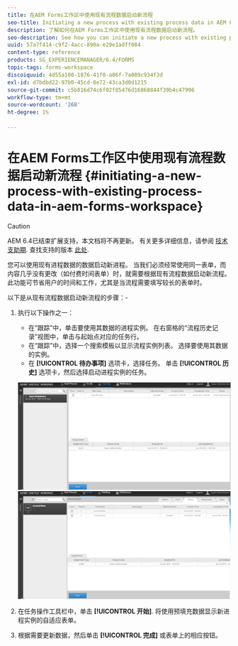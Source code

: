 ```yaml
---
title: 在AEM Forms工作区中使用现有流程数据启动新流程
seo-title: Initiating a new process with existing process data in AEM Forms workspace
description: 了解如何在AEM Forms工作区中使用现有流程数据启动新流程。
seo-description: See how you can initiate a new process with existing process data in AEM Forms workspace.
uuid: 57a7f414-c9f2-4acc-890a-e29e1adff084
content-type: reference
products: SG_EXPERIENCEMANAGER/6.4/FORMS
topic-tags: forms-workspace
discoiquuid: 4d55a100-1876-41f0-a06f-7a009c934f3d
exl-id: d7bdbd22-97b0-45cd-8e72-43ca3d0d1215
source-git-commit: c5b816d74c6f02f85476d16868844f39b4c47996
workflow-type: tm+mt
source-wordcount: '268'
ht-degree: 1%

---
```


# 在AEM Forms工作区中使用现有流程数据启动新流程 {#initiating-a-new-process-with-existing-process-data-in-aem-forms-workspace}

>[!CAUTION]
>
>AEM 6.4已结束扩展支持，本文档将不再更新。 有关更多详细信息，请参阅 [技术支助期](https://helpx.adobe.com/cn/support/programs/eol-matrix.html). 查找支持的版本 [此处](https://experienceleague.adobe.com/docs/).

您可以使用现有进程数据的数据启动新进程。 当我们必须经常使用同一表单，而内容几乎没有更改（如付费时间表单）时，就需要根据现有流程数据启动新流程。 此功能可节省用户的时间和工作，尤其是当流程需要填写较长的表单时。

以下是从现有流程数据启动新流程的步骤：-

1. 执行以下操作之一：

   * 在“跟踪”中，单击要使用其数据的进程实例。 在右窗格的“流程历史记录”视图中，单击与起始点对应的任务行。
   * 在“跟踪”中，选择一个搜索模板以显示流程实例列表。 选择要使用其数据的实例。
   * 在 **[!UICONTROL 待办事项]** 选项卡，选择任务。 单击 **[!UICONTROL 历史]** 选项卡，然后选择启动进程实例的任务。

   ![start3](assets/start3.png) ![start1](assets/start1.png)

1. 在任务操作工具栏中，单击 **[!UICONTROL 开始]**. 将使用预填充数据显示新进程实例的自适应表单。

1. 根据需要更新数据，然后单击 **[!UICONTROL 完成]** 或表单上的相应按钮。
